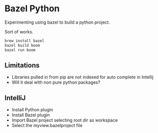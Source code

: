# Bazel Python

Experimenting using bazel to build a python project.

Sort of works.

```bash
brew install bazel
bazel build boom
bazel run boom
```

## Limitations

- Libraries pulled in from pip are not indexed for auto complete in Intellij
- Will it deal with non pure python packages?

## IntelliJ

- Install Python plugin
- Install Bazel plugin
- Import Bazel project selecting root dir as workspace
- Select the myview.bazelproject file




